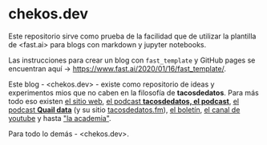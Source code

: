 # chekos.dev

Este repositorio sirve como prueba de la facilidad que de utilizar la plantilla de <fast.ai> para blogs con markdown y jupyter notebooks. 

Las instrucciones para crear un blog con `fast_template` y GitHub pages se encuentran aquí -> <https://www.fast.ai/2020/01/16/fast_template/>.

Este blog - <chekos.dev> - existe como repositorio de ideas y experimentos mios que no caben en la filosofía de **tacosdedatos**. Para más todo eso existen [el sitio web](https://tacosdedatos.com/), [el podcast **tacosdedatos, el podcast**](https://anchor.fm/tacosdedatos), [el podcast **Quail data**](https://anchor.fm/quaildata) (y su sitio [tacosdedatos.fm](https://tacosdedatos.fm)), [el boletín](https://tacosdedatos.substack.com/), [el canal de youtube](https://youtube.com/tacosdedatos) y hasta ["la academia"](https://tacosdedatos.academy/). 

Para todo lo demás - <chekos.dev>. 